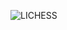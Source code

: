 ![LICHESS](https://img.shields.io/badge/-blitz%3A%202089-black?style=plastic&logo=lichess&label=elib&labelColor=black&color=gray)
